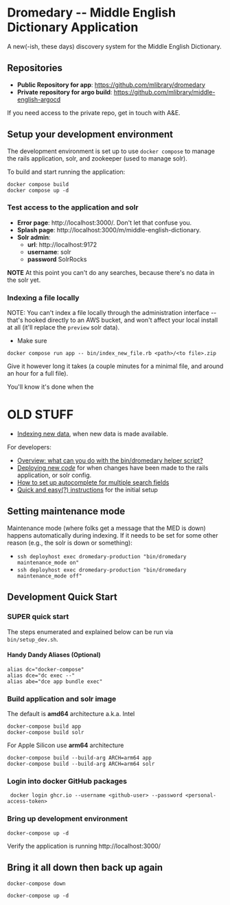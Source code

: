 # Dromedary -- Middle English Dictionary Application

A new(-ish, these days) discovery system for the Middle English Dictionary.

## Repositories

* **Public Repository for app**: https://github.com/mlibrary/dromedary
* **Private repository for argo build**: https://github.com/mlibrary/middle-english-argocd

If you need access to the private repo, get in touch with A&E.

## Setup your development environment

The development environment is set up to use `docker compose` to manage 
the rails application, solr, and zookeeper (used to manage solr).

To build and start running the application:

```shell
docker compose build
docker compose up -d
```

### Test access to the application and solr

* **Error page**: http://localhost:3000/. Don't let that confuse you.
* **Splash page**: http://localhost:3000/m/middle-english-dictionary.
* **Solr admin**:
  * **url**: http://localhost:9172
  * **username**: solr
  * **password** SolrRocks

**NOTE** At this point you can't do any searches, because there's no data in the
solr yet.


### Indexing a file locally

NOTE: You can't index a file locally through the administration interface -- that's 
hooked directly to an AWS bucket, and won't affect your local install at all
(it'll replace the `preview` solr data).

* Make sure  

```shell
docker compose run app -- bin/index_new_file.rb <path>/<to file>.zip
```

Give it however long it takes (a couple minutes for a minimal file,
and around an hour for a full file). 

You'll know it's done when the 


# OLD STUFF 

* [Indexing new data](docs/indexing.md), when new data is made available.

For developers:
* [Overview: what can you do with the bin/dromedary helper script?](docs/dromedary_executable.md)
* [Deploying new _code_](docs/deploying.md) for when changes have been made 
to the rails application, or solr config.
* [How to set up autocomplete for multiple search fields](docs/autocomplete_setup.md)
* [Quick and easy(?) instructions](docs/setting_up_dev_environment_on_unix_or_mac.md) for the initial setup

## Setting maintenance mode

Maintenance mode (where folks get a message that the MED is down) happens 
automatically during indexing. If it needs to be set for some other 
reason (e.g., the solr is down or something):

* `ssh deployhost exec dromedary-production "bin/dromedary maintenance_mode on"`
* `ssh deployhost exec dromedary-production "bin/dromedary maintenance_mode off"`


## Development Quick Start

### SUPER quick start

The steps enumerated and explained below can be run via `bin/setup_dev.sh`.

#### Handy Dandy Aliases (Optional)
```shell
alias dc="docker-compose"
alias dce="dc exec --"
alias abe="dce app bundle exec"
```
### Build application and solr image
The default is **amd64** architecture a.k.a. Intel
```shell
docker-compose build app
docker-compose build solr
```
For Apple Silicon use **arm64** architecture
```shell
docker-compose build --build-arg ARCH=arm64 app
docker-compose build --build-arg ARCH=arm64 solr
```
### Login into docker GitHub packages
```shell
 docker login ghcr.io --username <github-user> --password <personal-access-token>
```
### Bring up development environment
```shell
docker-compose up -d
```


Verify the application is running http://localhost:3000/
## Bring it all down then back up again
```shell
docker-compose down
```
```shell
docker-compose up -d
```
